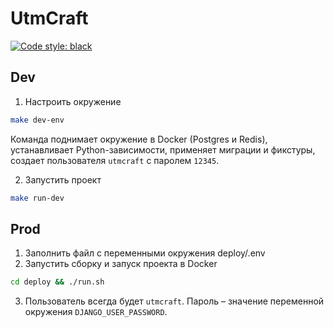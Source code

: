 # UtmCraft
[![Code style: black](https://img.shields.io/badge/code%20style-black-000000.svg)](https://github.com/psf/black)

## Dev
1) Настроить окружение

```bash
make dev-env
```

Команда поднимает окружение в Docker (Postgres и Redis), устанавливает Python-зависимости, 
применяет миграции и фикстуры, создает пользователя `utmcraft` с паролем `12345`.

2) Запустить проект

```bash
make run-dev
```

## Prod

1) Заполнить файл с переменными окружения deploy/.env
2) Запустить сборку и запуск проекта в Docker

```bash
cd deploy && ./run.sh
```

3) Пользователь всегда будет `utmcraft`. Пароль – значение переменной окружения `DJANGO_USER_PASSWORD`.
